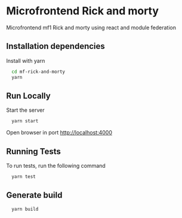
# Microfrontend Rick and morty

Microfrontend mf1 Rick and morty using react and module federation

## Installation dependencies

Install with yarn

```bash
  cd mf-rick-and-morty
  yarn
```

## Run Locally

Start the server

```bash
  yarn start
```

Open browser in port <http://localhost:4000>

## Running Tests

To run tests, run the following command

```bash
  yarn test
```

## Generate build

```bash
  yarn build
```
